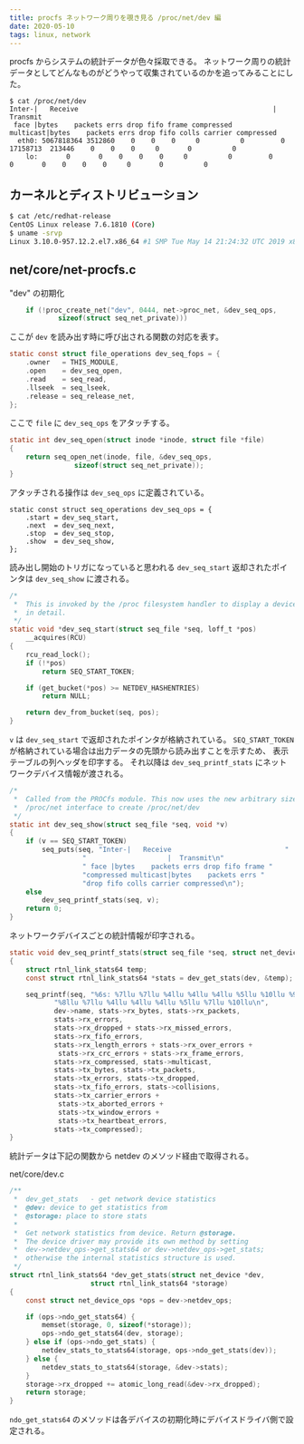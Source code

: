 ```yaml
---
title: procfs ネットワーク周りを覗き見る /proc/net/dev 編
date: 2020-05-10
tags: linux, network
---
```


procfs からシステムの統計データが色々採取できる。
ネットワーク周りの統計データとしてどんなものがどうやって収集されているのかを追ってみることにした。

```
$ cat /proc/net/dev
Inter-|   Receive                                                |  Transmit
 face |bytes    packets errs drop fifo frame compressed multicast|bytes    packets errs drop fifo colls carrier compressed
  eth0: 5067818364 3512860    0    0    0     0          0         0 17158713  213446    0    0    0     0       0          0
    lo:       0       0    0    0    0     0          0         0        0       0    0    0    0     0       0          0
```

## カーネルとディストリビューション

```bash
$ cat /etc/redhat-release 
CentOS Linux release 7.6.1810 (Core)
$ uname -srvp
Linux 3.10.0-957.12.2.el7.x86_64 #1 SMP Tue May 14 21:24:32 UTC 2019 x86_64
```

## net/core/net-procfs.c

"dev" の初期化
```c
	if (!proc_create_net("dev", 0444, net->proc_net, &dev_seq_ops,
			sizeof(struct seq_net_private)))
```

ここが `dev` を読み出す時に呼び出される関数の対応を表す。
```c
static const struct file_operations dev_seq_fops = {
	.owner	 = THIS_MODULE,
	.open    = dev_seq_open,
	.read    = seq_read,
	.llseek  = seq_lseek,
	.release = seq_release_net,
};
```

ここで `file` に `dev_seq_ops` をアタッチする。
```c
static int dev_seq_open(struct inode *inode, struct file *file)
{
	return seq_open_net(inode, file, &dev_seq_ops,
			    sizeof(struct seq_net_private));
}
```

アタッチされる操作は `dev_seq_ops` に定義されている。
```
static const struct seq_operations dev_seq_ops = {
	.start = dev_seq_start,
	.next  = dev_seq_next,
	.stop  = dev_seq_stop,
	.show  = dev_seq_show,
};
```

読み出し開始のトリガになっていると思われる `dev_seq_start` 
返却されたポインタは `dev_seq_show` に渡される。
```c
/*
 *	This is invoked by the /proc filesystem handler to display a device
 *	in detail.
 */
static void *dev_seq_start(struct seq_file *seq, loff_t *pos)
	__acquires(RCU)
{
	rcu_read_lock();
	if (!*pos)
		return SEQ_START_TOKEN;

	if (get_bucket(*pos) >= NETDEV_HASHENTRIES)
		return NULL;

	return dev_from_bucket(seq, pos);
}
```

`v` は `dev_seq_start` で返却されたポインタが格納されている。
`SEQ_START_TOKEN` が格納されている場合は出力データの先頭から読み出すことを示すため、
表示テーブルの列ヘッダを印字する。
それ以降は `dev_seq_printf_stats` にネットワークデバイス情報が渡される。
```c
/*
 *	Called from the PROCfs module. This now uses the new arbitrary sized
 *	/proc/net interface to create /proc/net/dev
 */
static int dev_seq_show(struct seq_file *seq, void *v)
{
	if (v == SEQ_START_TOKEN)
		seq_puts(seq, "Inter-|   Receive                            "
			      "                    |  Transmit\n"
			      " face |bytes    packets errs drop fifo frame "
			      "compressed multicast|bytes    packets errs "
			      "drop fifo colls carrier compressed\n");
	else
		dev_seq_printf_stats(seq, v);
	return 0;
}
```

ネットワークデバイスごとの統計情報が印字される。
```c
static void dev_seq_printf_stats(struct seq_file *seq, struct net_device *dev)
{
	struct rtnl_link_stats64 temp;
	const struct rtnl_link_stats64 *stats = dev_get_stats(dev, &temp);

	seq_printf(seq, "%6s: %7llu %7llu %4llu %4llu %4llu %5llu %10llu %9llu "
		   "%8llu %7llu %4llu %4llu %4llu %5llu %7llu %10llu\n",
		   dev->name, stats->rx_bytes, stats->rx_packets,
		   stats->rx_errors,
		   stats->rx_dropped + stats->rx_missed_errors,
		   stats->rx_fifo_errors,
		   stats->rx_length_errors + stats->rx_over_errors +
		    stats->rx_crc_errors + stats->rx_frame_errors,
		   stats->rx_compressed, stats->multicast,
		   stats->tx_bytes, stats->tx_packets,
		   stats->tx_errors, stats->tx_dropped,
		   stats->tx_fifo_errors, stats->collisions,
		   stats->tx_carrier_errors +
		    stats->tx_aborted_errors +
		    stats->tx_window_errors +
		    stats->tx_heartbeat_errors,
		   stats->tx_compressed);
}
```

統計データは下記の関数から netdev のメソッド経由で取得される。

net/core/dev.c
```c
/**
 *	dev_get_stats	- get network device statistics
 *	@dev: device to get statistics from
 *	@storage: place to store stats
 *
 *	Get network statistics from device. Return @storage.
 *	The device driver may provide its own method by setting
 *	dev->netdev_ops->get_stats64 or dev->netdev_ops->get_stats;
 *	otherwise the internal statistics structure is used.
 */
struct rtnl_link_stats64 *dev_get_stats(struct net_device *dev,
					struct rtnl_link_stats64 *storage)
{
	const struct net_device_ops *ops = dev->netdev_ops;

	if (ops->ndo_get_stats64) {
		memset(storage, 0, sizeof(*storage));
		ops->ndo_get_stats64(dev, storage);
	} else if (ops->ndo_get_stats) {
		netdev_stats_to_stats64(storage, ops->ndo_get_stats(dev));
	} else {
		netdev_stats_to_stats64(storage, &dev->stats);
	}
	storage->rx_dropped += atomic_long_read(&dev->rx_dropped);
	return storage;
}
```

`ndo_get_stats64` のメソッドは各デバイスの初期化時にデバイスドライバ側で設定される。